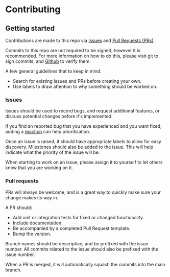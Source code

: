 # Contributing

## Getting started

Contributions are made to this repo via [Issues][RepoIssues] and
[Pull Requests (PRs)][PRs].

Commits to this repo are not required to be signed, however it is recommended.
For more information on how to do this, please visit [git][GitSigning] to sign
commits, and [Github][GithubSigning] to verify them.

A few general guidelines that to keep in mind:

* Search for existing Issues and PRs before creating your own.
* Use labels to draw attention to why something should be worked on.

### Issues

Issues should be used to record bugs, and request additional features, or discuss
potential changes before it's implemented.

If you find an reported bug that you have experienced and you want fixed, adding
a [reaction][GithubReaction] can help prioritisation.

Once an issue is raised, it should have appropriate labels to allow for easy discovery.
Milestones should also be added to the issue.
This will help indicate what the priority of the issue will be.

When starting to work on an issue, please assign it to yourself to let others know
that you are working on it.

### Pull requests

PRs will always be welcome, and is a great way to quickly make sure your change makes
its way in.

A PR should:

* Add unit or integration tests for fixed or changed functionality.
* Include documentation.
* Be accompanied by a completed Pull Request template.
* Bump the version.

Branch names should be descriptive, and be prefixed with the issue number.
All commits related to the issue should also be prefixed with the issue number.

When a PR is merged, it will automatically squash the commits into the main branch.

[RepoIssues]: https://github.com/PossibleLlama/worklog/issues
[PRs]: https://github.com/PossibleLlama/worklog/pulls
[GitSigning]: https://git-scm.com/book/en/v2/Git-Tools-Signing-Your-Work
[GithubSigning]: https://docs.github.com/en/github/authenticating-to-github/signing-commits
[GithubReaction]: https://github.blog/2016-03-10-add-reactions-to-pull-requests-issues-and-comments/
